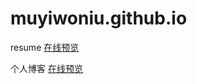 # muyiwoniu.github.io
resume
<a href="https://muyiwoniu.github.io/resume/index.html" target="_blank">在线预览</a>

个人博客
<a href="https://muyiwoniu.github.io/" target="_blank">在线预览</a>
